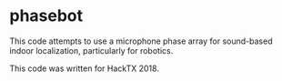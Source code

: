 # phasebot

This code attempts to use a microphone phase array for sound-based indoor localization, particularly for robotics. 

This code was written for HackTX 2018.